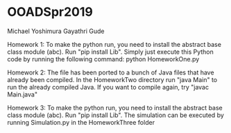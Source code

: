 # OOADSpr2019

Michael Yoshimura
Gayathri Gude

Homework 1:
To make the python run, you need to install the abstract base class module (abc). Run "pip install Lib". 
Simply just execute this Python code by running the following command: python HomeworkOne.py

Homework 2: 
The file has been ported to a bunch of Java files that have already been compiled. In the HomeworkTwo directory run "java Main" to run the already compiled Java. If you want to compile again, try "javac Main.java"

Homework 3:
To make the python run, you need to install the abstract base class module (abc). Run "pip install Lib". 
The simulation can be executed by running Simulation.py in the HomeworkThree folder

